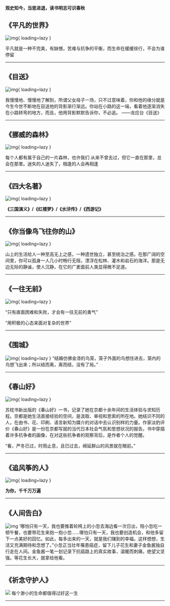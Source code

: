 **观史知今，当思进退，读书明志可识春秋**

## 《平凡的世界》  
![img](https://cn.mcecy.com/image/20230103/943cfcf82d2deb1126de05e8188e1ee9.jpeg){ loading=lazy }  

平凡就是一种不完美，有缺憾，苦难与抗争的平衡，而生命在缓缓徐行，不会为谁停留
***
## 《目送》  
![img](https://cn.mcecy.com/image/20230103/e83bbfe714afff75c23e8d9e3aaee616.jpg){ loading=lazy }   

我慢慢地、慢慢地了解到，所谓父女母子一场，只不过意味着，你和他的缘分就是今生今世不断地在目送他的背影渐行渐远。你站在小路的这一端，看着他逐渐消失在小路转弯的地方，而且，他用背影默默告诉你，不必追。
——龙应台《目送》
***

## 《挪威的森林》
![img](https://cn.mcecy.com/image/20230103/22f3fe77f106c564af242c9afc3ce47f.jpg){ loading=lazy }

每个人都有属于自己的一片森林，也许我们 从来不曾去过，但它一直在那里，总会在那里。迷失的人迷失了，相逢的人会再相逢
***
## 《四大名著》  
![img](https://cn.mcecy.com/image/20230103/ec14a88fb6c0e76d11945f6b6a811a64.jpeg){ loading=lazy }  

**《三国演义》/《红楼梦》/《水浒传》/《西游记》**
***
## 《你当像鸟飞往你的山》
![img](https://cn.mcecy.com/image/20230103/a1af8f8f085f0bec5bad9abe42469280.jpeg){ loading=lazy }

山上的生活给人一种至高无上之感，一种遗世独立，甚至统治之感。在那广阔的空间里，你可以孤身一人几小时畅行无阻，漂浮在松林、灌木和岩石的海洋。那是无边无际的静谧，使人沉静，在它的广袤面前人类显得微不足道。

***
## 《一往无前》
![img](https://cn.mcecy.com/image/20230103/5e9f8f34bc8116355e702d0b99069ee0.jpg){ loading=lazy }  

“只有直面困难和失败，才会有一往无前的勇气”

“用积极的心态来面对复杂的世界” 

***
## 《围城》
![img](https://cn.mcecy.com/image/20230103/3766e44111ee99bc70240602ccccbaf5.jpeg){ loading=lazy }
“结婚仿佛金漆的鸟笼，笼子外面的鸟想住进去，笼内的鸟想飞出来；所以结而离，离而结，没有了局。”  
***
## 《春山好》  
![img](https://cn.mcecy.com/image/20230103/1d1b6ac7ee6d9c3b4c77a736323230e7.jpeg){ loading=lazy }  

苏枕书新出版的《春山好》一书，记录了她在京都十余年间的生活体验与求知历程。京都是她生活直接经验的空间，是汲取、审视和思索的所在地。她结识不同的人，在由书、花、印刷、语言新知为媒介的对话中去认识别样的力量。作家淡豹评价《春山好》是一份在京都写就的当代日本社会气氛和思想状况的报告。书中穿插着许多抗争者的画像，在对这些抗争者的观察背后，是作者个人的觉醒。  

“看，严冬已过，时雨止息，且已过去，绵延群山的风景就在眼前。”
***
## 《追风筝的人》 
![img](https://cn.mcecy.com/image/20230103/fba50f05c8fe59f7ea6b7b3d36938096.png){ loading=lazy }  

**为你，千千万万遍**

***

## 《人间告白》
![img](https://cn.mcecy.com/image/20230615/12e3f1c2935f9520ce41dc794909b9ca.jpeg)
‘哪怕只有一天，我也要推着轮椅上的小忽去海边看一次日出，陪小忽吃一顿午餐，也要带花生来抱一抱小忽……哪怕只有一天，我也要创造机会，和他多留下一点美好的回忆。如此，每多出来的一天，就是我们赚到的幸福。这样想想，生活又充满期待和念想了。”小忽正当壮年罹患癌症，留下儿子花生和妻子金鱼酱独自行走在人间。金鱼酱一笔一划记录下抗癌路上的真实故事，温暖而刺痛，绝望又坚强。等花生长大，就拿给他看。
***

## 《祈念守护人》
![](https://pic3.zhimg.com/v2-0a3a2b61010f844a7cfee827c4709543_r.jpg?source=1940ef5c)
每个渺小的生命都值得过好这一生
***
